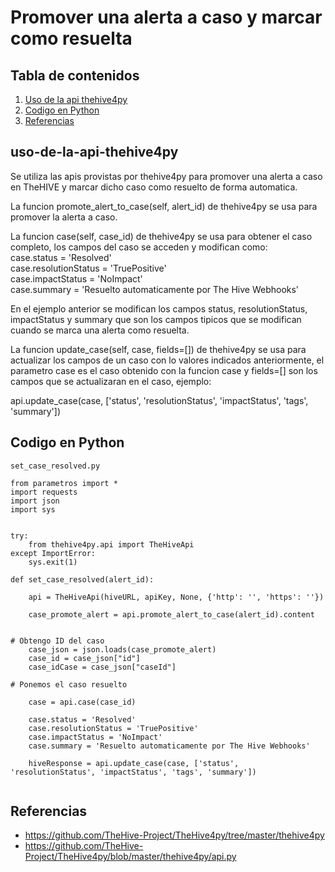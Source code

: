 # Promover una alerta a caso y marcar como resuelta



## Tabla de contenidos

1. [Uso de la api thehive4py](#uso-de-la-api-thehive4py)
2. [Codigo en Python](#codigo-en-python)
3. [Referencias](#referencias)


## uso-de-la-api-thehive4py 

Se utiliza las apis provistas por thehive4py para promover una alerta a caso en 
TheHIVE y marcar dicho caso como resuelto de forma automatica.

La funcion promote_alert_to_case(self, alert_id) de thehive4py se usa para promover
la alerta a caso.

La funcion case(self, case_id) de thehive4py se usa para obtener el caso completo,
los campos del caso se acceden y modifican como:
<br />    case.status = 'Resolved'
<br />    case.resolutionStatus = 'TruePositive'
<br />    case.impactStatus = 'NoImpact'
<br />    case.summary = 'Resuelto automaticamente por The Hive Webhooks'

En el ejemplo anterior se modifican los campos status, resolutionStatus, impactStatus
y summary que son los campos tipicos que se modifican cuando se marca una alerta como resuelta.


La funcion update_case(self, case, fields=[]) de thehive4py se usa para actualizar 
los campos de un caso con lo valores indicados anteriormente, el parametro case es 
el caso obtenido con la funcion case y fields=[] son los campos que se actualizaran 
en el caso, ejemplo: 

api.update_case(case, ['status', 'resolutionStatus', 'impactStatus', 'tags', 'summary'])



## Codigo en Python 

`set_case_resolved.py`

```
from parametros import *
import requests
import json
import sys


try:
    from thehive4py.api import TheHiveApi
except ImportError:
    sys.exit(1)

def set_case_resolved(alert_id):

    api = TheHiveApi(hiveURL, apiKey, None, {'http': '', 'https': ''})

    case_promote_alert = api.promote_alert_to_case(alert_id).content


# Obtengo ID del caso
    case_json = json.loads(case_promote_alert)
    case_id = case_json["id"]
    case_idCase = case_json["caseId"]

# Ponemos el caso resuelto

    case = api.case(case_id)

    case.status = 'Resolved'
    case.resolutionStatus = 'TruePositive'
    case.impactStatus = 'NoImpact'
    case.summary = 'Resuelto automaticamente por The Hive Webhooks'

    hiveResponse = api.update_case(case, ['status', 'resolutionStatus', 'impactStatus', 'tags', 'summary'])
  
```


## Referencias

*  https://github.com/TheHive-Project/TheHive4py/tree/master/thehive4py
*  https://github.com/TheHive-Project/TheHive4py/blob/master/thehive4py/api.py


